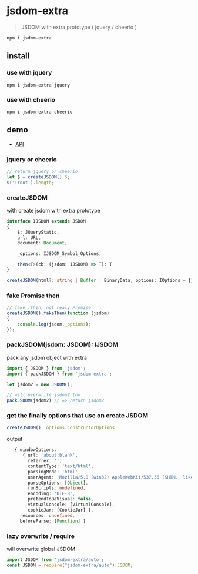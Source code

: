 # jsdom-extra

> JSDOM with extra prototype ( jquery / cheerio )

`npm i jsdom-extra`

## install

### use with jquery

`npm i jsdom-extra jquery`

### use with cheerio

`npm i jsdom-extra cheerio`

## demo

* [API](lib/pack.d.ts)

### jquery or cheerio

```ts
// return jquery or cheerio
let $ = createJSDOM().$;
$(':root').length;
```

### createJSDOM

with create jsdom with extra prototype

```ts
interface IJSDOM extends JSDOM
{
	$: JQueryStatic,
	url: URL,
	document: Document,

	_options: IJSDOM_Symbol_Options,

	then<T>(cb: (jsdom: IJSDOM) => T): T
}

createJSDOM(html?: string | Buffer | BinaryData, options: IOptions = {})
```

### fake Promise then

```ts
// fake .then, not realy Promise
createJSDOM().fakeThen(function (jsdom)
{
	console.log(jsdom._options);
});
```

### packJSDOM(jsdom: JSDOM): IJSDOM

pack any jsdom object with extra

```ts
import { JSDOM } from 'jsdom';
import { packJSDOM } from 'jsdom-extra';

let jsdom2 = new JSDOM();

// will overwrite jsdom2 too
packJSDOM(jsdom2) // => return jsdom2
```

### get the finally options that use on create JSDOM

```ts
createJSDOM()._options.ConstructorOptions
```

output

```ts
   { windowOptions: 
      { url: 'about:blank',
        referrer: '',
        contentType: 'text/html',
        parsingMode: 'html',
        userAgent: 'Mozilla/5.0 (win32) AppleWebKit/537.36 (KHTML, like Gecko) jsdom/11.6.2',
        parseOptions: [Object],
        runScripts: undefined,
        encoding: 'UTF-8',
        pretendToBeVisual: false,
        virtualConsole: [VirtualConsole],
        cookieJar: [CookieJar] },
     resources: undefined,
     beforeParse: [Function] }
```

### lazy overwrite / require

will overwrite global JSDOM

```ts
import JSDOM from 'jsdom-extra/auto';
const JSDOM = require("jsdom-extra/auto").JSDOM;
```
